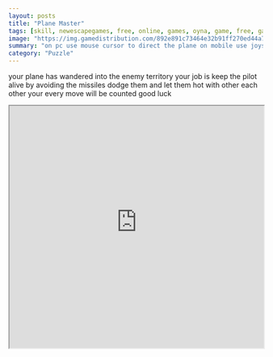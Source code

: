 ```yaml
---
layout: posts
title: "Plane Master"
tags: [skill, newescapegames, free, online, games, oyna, game, free, games, play, play, games]
image: "https://img.gamedistribution.com/892e891c73464e32b91ff270ed44a7e3-512x384.jpeg"
summary: "on pc use mouse cursor to direct the plane on mobile use joystick to control the plane  free online games oyna game free games play play games"
category: "Puzzle"
---
```


your plane has wandered into the enemy territory your job is keep the pilot alive by avoiding the missiles dodge them and let them hot with other each other your every move will be counted good luck

<iframe width="100%" height="480px;" src="https://html5.gamedistribution.com/892e891c73464e32b91ff270ed44a7e3/"></iframe>